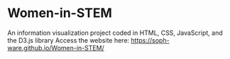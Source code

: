 # Women-in-STEM
An information visualization project coded in HTML, CSS, JavaScript, and the D3.js library
Access the website here: https://soph-ware.github.io/Women-in-STEM/
